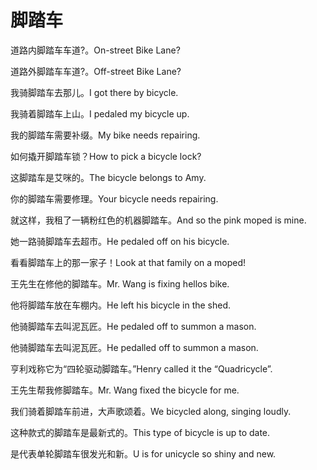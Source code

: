 # 脚踏车

<p><span class="chinese">道路内脚踏车车道?。</span><span class="english">On-street Bike Lane?</span></p>

<p><span class="chinese">道路外脚踏车车道?。</span><span class="english">Off-street Bike Lane?</span></p>

<p><span class="chinese">我骑脚踏车去那儿。</span><span class="english">I got there by bicycle.</span></p>

<p><span class="chinese">我骑着脚踏车上山。</span><span class="english">I pedaled my bicycle up.</span></p>

<p><span class="chinese">我的脚踏车需要补缀。</span><span class="english">My bike needs repairing.</span></p>

<p><span class="chinese">如何撬开脚踏车锁？</span><span class="english">How to pick a bicycle lock?</span></p>

<p><span class="chinese">这脚踏车是艾咪的。</span><span class="english">The bicycle belongs to Amy.</span></p>

<p><span class="chinese">你的脚踏车需要修理。</span><span class="english">Your bicycle needs repairing.</span></p>

<p><span class="chinese">就这样，我租了一辆粉红色的机器脚踏车。</span><span class="english">And so the pink moped is mine.</span></p>

<p><span class="chinese">她一路骑脚踏车去超市。</span><span class="english">He pedaled off on his bicycle.</span></p>

<p><span class="chinese">看看脚踏车上的那一家子！</span><span class="english">Look at that family on a moped!</span></p>

<p><span class="chinese">王先生在修他的脚踏车。</span><span class="english">Mr. Wang is fixing hellos bike.</span></p>

<p><span class="chinese">他将脚踏车放在车棚内。</span><span class="english">He left his bicycle in the shed.</span></p>

<p><span class="chinese">他骑脚踏车去叫泥瓦匠。</span><span class="english">He pedaled off to summon a mason.</span></p>

<p><span class="chinese">他骑脚踏车去叫泥瓦匠。</span><span class="english">He pedalled off to summon a mason.</span></p>

<p><span class="chinese">亨利戏称它为“四轮驱动脚踏车。”</span><span class="english">Henry called it the “Quadricycle”.</span></p>

<p><span class="chinese">王先生帮我修脚踏车。</span><span class="english">Mr. Wang fixed the bicycle for me.</span></p>

<p><span class="chinese">我们骑着脚踏车前进，大声歌颂着。</span><span class="english">We bicycled along, singing loudly.</span></p>

<p><span class="chinese">这种款式的脚踏车是最新式的。</span><span class="english">This type of bicycle is up to date.</span></p>

<p><span class="chinese">是代表单轮脚踏车很发光和新。</span><span class="english">U is for unicycle so shiny and new.</span></p>

